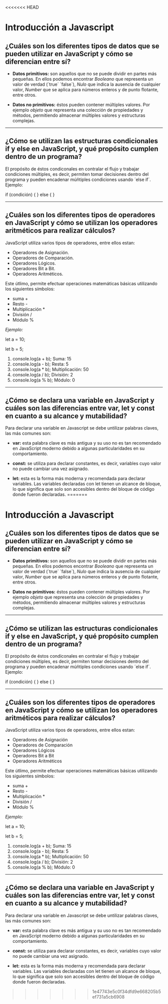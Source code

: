 <<<<<<< HEAD
# Introducción a Javascript

## ¿Cuáles son los diferentes tipos de datos que se pueden utilizar en JavaScript y cómo se diferencian entre sí?

- **Datos primitivos:** son aquellos que no se puede dividir en partes más pequeñas. En ellos podemos encontrar *Booleano* que representa un valor de verdad (´true´ ´false´), *Nulo* que indica la ausencia de cualquier valor, *Number* que se aplica para números enteros y de punto flotante, entre otros.

- **Datos no primitivos:** éstos pueden contener múltiples valores. Por ejemplo *objeto* que representa una colección de propiedades y métodos, permitiendo almacenar múltiples valores y estructuras complejas.
---
## ¿Cómo se utilizan las estructuras condicionales if y else en JavaScript, y qué propósito cumplen dentro de un programa?

El propósito de éstos condiconales en contralar el flujo y trabajar condiciones múltiples, es decir, permiten tomar decisiones dentro del programa y pueden encadenar múñtiples condiciones usando ´else if´. Ejemplo:


 if (condición) {
    } 
else {
}

---
## ¿Cuáles son los diferentes tipos de operadores en JavaScript y cómo se utilizan los operadores aritméticos para realizar cálculos?

JavaScript utiliza varios tipos de operadores, entre ellos estan:

- Operadores de Asignación.
- Operadores de Comparación.
- Operadores Lógicos.
- Operadores Bit a Bit.
- Operadores Aritméticos.

Este útlimo, permite efectuar operaciones matemáticas básicas utilizando los siguientes símbolos:

- suma +
- Resto -
- Multiplicación *
- División /
- Módulo %

*Ejemplo:*

let a = 10;

let b = 5;

1. console.log(a + b);  Suma: 15
2. console.log(a - b);  Resta: 5
3. console.log(a * b);  Multiplicación: 50
4. console.log(a / b);  División: 2
5. console.log(a % b);  Módulo: 0

---
## ¿Cómo se declara una variable en JavaScript y cuáles son las diferencias entre var, let y const en cuanto a su alcance y mutabilidad?

Para declarar una variable en Javascript se debe untilizar palabras claves, las más comunes son:

- **var:** esta palabra clave es más antigua y su uso no es tan recomendado en JavaScript moderno debido a algunas particularidades en su comportamiento.

- **const:** se utiliza para declarar constantes, es decir, variables cuyo valor no puede cambiar una vez asignado.

- **let:** esta es la forma más moderna y recomendada para declarar variables. Las variables declaradas con let tienen un alcance de bloque, lo que significa que solo son accesibles dentro del bloque de código donde fueron declaradas.
=======
# Introducción a Javascript

## ¿Cuáles son los diferentes tipos de datos que se pueden utilizar en JavaScript y cómo se diferencian entre sí?

- **Datos primitivos:** son aquellos que no se puede dividir en partes más pequeñas. En ellos podemos encontrar *Booleano* que representa un valor de verdad (´true´ ´false´), *Nulo* que indica la ausencia de cualquier valor, *Number* que se aplica para números enteros y de punto flotante, entre otros.

- **Datos no primitivos:** éstos pueden contener múltiples valores. Por ejemplo *objeto* que representa una colección de propiedades y métodos, permitiendo almacenar múltiples valores y estructuras complejas.
---
## ¿Cómo se utilizan las estructuras condicionales if y else en JavaScript, y qué propósito cumplen dentro de un programa?

El propósito de éstos condiconales en contralar el flujo y trabajar condiciones múltiples, es decir, permiten tomar decisiones dentro del programa y pueden encadenar múñtiples condiciones usando ´else if´. Ejemplo:


 if (condición) {
    } 
else {
}

---
## ¿Cuáles son los diferentes tipos de operadores en JavaScript y cómo se utilizan los operadores aritméticos para realizar cálculos?

JavaScript utiliza varios tipos de operadores, entre ellos estan:

- Operadores de Asignación
- Operadores de Comparación
- Operadores Lógicos
- Operadores Bit a Bit
- Operadores Aritméticos

Este útlimo, permite efectuar operaciones matemáticas básicas utilizando los siguientes símbolos:

- suma +
- Resto -
- Multiplicación *
- División /
- Módulo %

*Ejemplo:*

let a = 10;

let b = 5;

1. console.log(a + b);  Suma: 15
2. console.log(a - b);  Resta: 5
3. console.log(a * b);  Multiplicación: 50
4. console.log(a / b);  División: 2
5. console.log(a % b);  Módulo: 0

---
## ¿Cómo se declara una variable en JavaScript y cuáles son las diferencias entre var, let y const en cuanto a su alcance y mutabilidad?

Para declarar una variable en Javascript se debe untilizar palabras claves, las más comunes son:

- **var:** esta palabra clave es más antigua y su uso no es tan recomendado en JavaScript moderno debido a algunas particularidades en su comportamiento.

- **const:** se utiliza para declarar constantes, es decir, variables cuyo valor no puede cambiar una vez asignado.

- **let:** esta es la forma más moderna y recomendada para declarar variables. Las variables declaradas con let tienen un alcance de bloque, lo que significa que solo son accesibles dentro del bloque de código donde fueron declaradas.
>>>>>>> 1e47743e5c0f34dfd9e668205b5ef731a5cb6908
